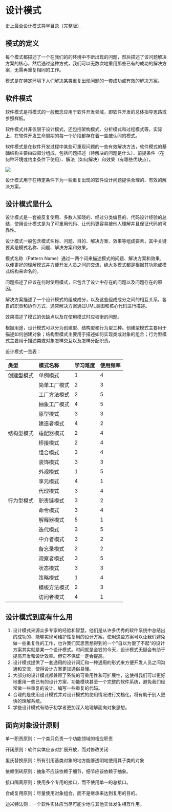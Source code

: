 # 设计模式

[史上最全设计模式导学目录（完整版）](http://blog.csdn.net/lovelion/article/details/17517213)

## 模式的定义

每个模式都描述了一个在我们的的环境中不断出现的问题，然后描述了该问题解决方案的核心，然后通过这种方式，我们可以无数次地重用那些已有的成功的解决方案，无需再重复相同的工作。

模式是在特定环境下人们解决某类重复出现问题的一套成功或有效的解决方案。

## 软件模式

软件模式是将模式的一般概念应用于软件开发领域，即软件开发的总体指导思路或参照样板。

软件模式并非仅限于设计模式，还包括架构模式、分析模式和过程模式等，实际上，在软件开发生命周期的每一个阶段都存在着一些被认同的模式。

软件模式是在软件开发过程中某些可重现问题的一些有效解决方法，软件模式的基础结构主要由四部分组成，包括问题描述（待解决的问题是什么）、前提条件（在何种环境或约束条件下使用）、解法（如何解决）和效果（有哪些优缺点）。

![](http://img.my.csdn.net/uploads/201204/02/1333301568_8769.gif)

设计模式用于在特定条件下为一些重复出现的软件设计问题提供合理的、有效的解决方案。

## 设计模式是什么

设计模式是一套被反复使用、多数人知晓的、经过分类编目的、代码设计经验的总结，使用设计模式是为了可重用代码、让代码更容易被他人理解并且保证代码的可靠性。

设计模式一般包含模式名称、问题、目的、解决方案、效果等组成要素，其中关键要素是模式名称、问题、解决方案和效果。

模式名称（Pattern Name）通过一两个词来描述模式的问题、解决方案和效果，以便更好的理解模式并方便开发人员之间的交流，绝大多模式都是根据其功能或模式结构来命名的。

问题描述了应该在何时使用模式，它包含了设计中存在的问题以及问题存在的原因。

解决方案描述了一个设计模式的组成成分，以及这些组成成分之间的相互关系，各自的职责和协作方式，通常解决方案通过UML类图和核心代码进行描述。

效果描述了模式的优缺点以及在使用模式时应权衡的问题。

根据用途，设计模式可以分为创建型、结构型和行为型三种。创建型模式主要用于描述如何创建对象；结构型模式主要用于描述如何实现类或对象的组合；行为型模式主要用于描述类或对象怎样交互以及怎样分配职责。

设计模式一览表：

| 类型 | 模式名称 | 学习难度 | 使用频率 |
| :--- | :--- | :--- | :--- |
| 创建型模式 | 单例模式 | 1 | 4 |
|  | 简单工厂模式 | 2 | 3 |
|  | 工厂方法模式 | 2 | 5 |
|  | 抽象工厂模式 | 4 | 5 |
|  | 原型模式 | 3 | 3 |
|  | 建造者模式 | 4 | 2 |
| 结构型模式 | 适配器模式 | 2 | 4 |
|  | 桥接模式 | 2 | 4 |
|  | 组合模式 | 3 | 4 |
|  | 装饰模式 | 3 | 3 |
|  | 外观模式 | 1 | 5 |
|  | 享元模式 | 4 | 1 |
|  | 代理模式 | 3 | 4 |
| 行为型模式 | 职责链模式 | 3 | 2 |
|  | 命令模式 | 3 | 4 |
|  | 解释器模式 | 5 | 1 |
|  | 迭代模式 | 3 | 5 |
|  | 中介者模式 | 3 | 2 |
|  | 备忘录模式 | 2 | 2 |
|  | 观察者模式 | 3 | 5 |
|  | 状态模式 | 3 | 3 |
|  | 策略模式 | 1 | 4 |
|  | 模板方法模式 | 2 | 3 |
|  | 访问者模式 | 4 | 1 |

## 设计模式到底有什么用

1. 设计模式来源众多专家的经验和智慧，他们是从许多优秀的软件系统中总结出的成功的、能够实现可维护性复用的设计方案，使用这些方案可以让我们避免做一些重复性的工作，也许我们冥思苦想得到的一个”自以为很了不起“的设计方案其实就是某一个设计模式。时间就是金钱的今天，设计模式无疑会有助于提高开发和设计效率。但它不保证一定会提高。
2. 设计模式提供了一套通用的设计词汇和一种通用的形式来方便开发人员之间沟通和交流，使得设计方案更加通俗易懂。
3. 大部分的设计模式都兼顾了系统的可重用性和可扩展性，这使得我们可以更好地重用一些已有的设计方案、功能模块甚至一个完整的软件系统，避免我们经常做一些重复的设计、编写一些重复的代码。
4. 合理的是使用设计模式并对设计模式的使用情况进行文档化，将有助于别人更快的理解系统。
5. 学些设计模式有助于初学者更加深入地理解面向对象思想。

## 面向对象设计原则

单一职责原则：一个类只负责一个功能领域的相应职责

开闭原则：软件实体应该对扩展开放，而对修改关闭

里氏替换原则：所有引用基类对象的地方能够透明地使用其子类的对象

依赖倒转原则：抽象不应该依赖于细节，细节应该依赖于抽象。

接口隔离原则：使用多个专用的接口，而不使用单一的总接口。

合成复用原则：尽量使用对象组合，而不是继承来达到复用的目的。

迪米特法则：一个软件实体应当尽可能少地与其他实体发生相互作用。

